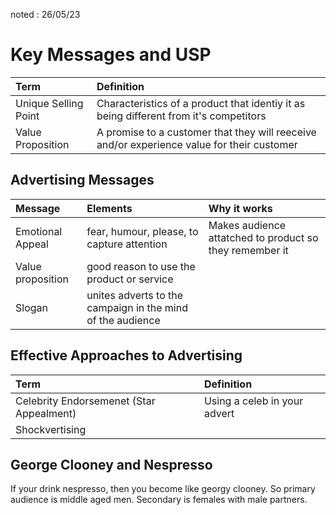 noted : 26/05/23

# Key Messages and USP

|Term|Definition|
|:----|:----|
|Unique Selling Point|Characteristics of a product that identiy it as being different from it's competitors|
|Value Proposition|A promise to a customer that they will reeceive and/or experience value for their customer|

## Advertising Messages

|Message|Elements|Why it works|
|:------|:-------|:---|
|Emotional Appeal| fear, humour, please, to capture attention|Makes audience attatched to product so they remember it|
|Value proposition|good reason to use the product or service||
|Slogan|unites adverts to the campaign in the mind of the audience||

## Effective Approaches to Advertising

|Term|Definition|
|:---|:---|
|Celebrity Endorsemenet (Star Appealment)|Using a celeb in your advert|
|Shockvertising||

## George Clooney and Nespresso

If your drink nespresso, then you become like georgy clooney.
So primary audience is middle aged men. Secondary is females with male partners.

